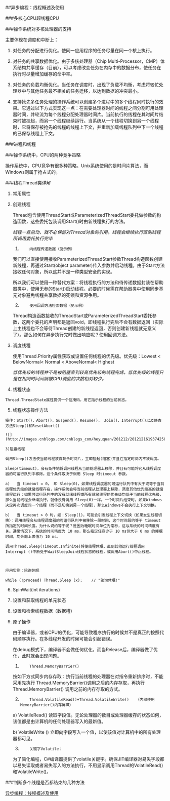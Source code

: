 ﻿##异步编程：线程概述及使用

###多核心CPU超线程CPU

###操作系统对多核处理器的支持

主要体现在调度和中断上：

1.  对任务的分配进行优化。使同一应用程序的任务尽量在同一个核上执行。

2.  对任务的共享数据优化。由于多核处理器（Chip Multi-Processor，CMP）体系结构共享缓存（目前），可以考虑改变任务在内存中的数据分布，使任务在执行时尽量增加缓存的命中率。

3.  对任务的负载均衡优化。当任务在调度时，出现了负载不均衡，考虑将较忙处理器中与其他任务最不相关的任务迁移，以达到数据的冲突最小。

4.  支持抢先多任务处理的操作系统可以创建多个进程中的多个线程同时执行的效果。它通过以下方式实现这一点：在需要处理器时间的线程之间分割可用处理器时间，并轮流为每个线程分配处理器时间片。当前执行的线程在其时间片结束时被挂起，而另一个线程继续运行。当系统从一个线程切换到另一个线程时，它将保存被抢先的线程的线程上下文，并重新加载线程队列中下一个线程的已保存线程上下文。

###进程和线程

###操作系统中，CPU的两种竞争策略

操作系统中，CPU竞争有很多种策略。Unix系统使用的是时间片算法，而Windows则属于抢占式的。


###线程Thread类详解


1. 常用属性
   

2.  创建线程

    Thread包含使用ThreadStart或ParameterizedThreadStart委托做参数的构造函数，这些委托包装调用Start()时由新线程执行的方法。

    *线程一旦启动，就不必保留对Thread对象的引用。线程会继续执行直到线程所调用委托执行完毕*

    1)         向线程传递数据（见示例）

    我们可以直接使用接收ParameterizedThreadStart参数Thread构造函数创建新线程，再通过Start(object parameter)传入参数并启动线程。由于Start方法接收任何对象，所以这并不是一种类型安全的实现。

    所以我们可以使用一种替代方案：将线程执行的方法和待传递数据封装在帮助器类中，使用无参的Start()启动线程。必要的时候需在帮助器类中使用同步基元对象避免线程共享数据的死锁和资源争用。

    2)         使用回调方法检索数据（见示例）

    Thread构造函数接收的ThreadStart或ParameterizedThreadStart委托参数，这两个委托的声明都是返回void，即线程执行完后不会有数据返回（实际上主线程也不会等待Thread创建的新线程返回，否则创建新线程就无意义了）。那么如何在异步执行完时做出响应呢？使用回调方法。

3.  调度线程

    使用Thread.Priority属性获取或设置任何线程的优先级。优先级：Lowest < BelowNormal< Normal < AboveNormal< Highest

    *低优先级的线程并不是被阻塞直到较高优先级的线程完成，低优先级的线程只是在相同时间间隔被CPU调度的次数相对较少。*

4.   线程状态

    Thread.ThreadState属性提供一个位掩码，用它指示线程的当前状态。

5.   线程状态操作方法

    操作：Start()，Abort()，Suspend()，Resume()， Join()，Interrupt()以及静态方法Sleep()和ResetAbort()

    ![](http://images.cnblogs.com/cnblogs_com/heyuquan/201212/201212161937425842.jpg)

    3)阻塞线程

    调用Sleep()方法使当前线程放弃剩余时间片，立即挂起(阻塞)并且在指定时间内不被调度。

    Sleep(timeout)，会有条件地将调用线程从当前处理器上移除，并且有可能将它从线程调度器的可运行队列中移除。这个条件取决于调用 Sleep 时timeout 参数。

    a)   当 timeout = 0， 即 Sleep(0)，如果线程调度器的可运行队列中有大于或等于当前线程优先级的就绪线程存在，操作系统会将当前线程从处理器上移除，调度其他优先级高的就绪线程运行；如果可运行队列中的没有就绪线程或所有就绪线程的优先级均低于当前线程优先级，那么当前线程会继续执行，就像没有调用 Sleep(0)一样。一个时间片结束时，如果Windows决定再次调度同一个线程（而不是切换到另一个线程），那么Windows不会执行上下文切换。

    b)   当 timeout > 0 时，如：Sleep(1)，可能会引发线程上下文切换（如果发生线程切换）：调用线程会从线程调度器的可运行队列中被移除一段时间，这个时间段约等于 timeout 所指定的时间长度。为什么说约等于呢？是因为睡眠时间单位为毫秒，这与系统的时间精度有关。通常情况下，系统的时间精度为 10 ms，那么指定任意少于 10 ms但大于 0 ms 的睡眠时间，均会向上求值为 10 ms。

    调用Thread.Sleep(Timeout.Infinite)将使线程休眠，直到其他运行线程调用 Interrupt ()中断处于WaitSleepJoin线程状态的线程，或调用Abort()中止线程。

 

    应用实例：轮询休眠

    while (!proceed) Thread.Sleep (x);    // "轮询休眠!"

6.  SpinWait(int iterations)

7.  设置和获取线程的单元状态

8.  设置和检索线程数据（数据槽）

9.  原子操作

    由于编译器，或者CPU的优化，可能导致程序执行的时候并不是真正的按照代码顺序执行。在多线程开发的时候可能会引起错误。

    在debug模式下，编译器不会做任何优化，而当Release后，编译器做了优化，此时就会出现问题。

    1)         Thread.MemoryBarrier()

    按如下方式同步内存存取：执行当前线程的处理器在对指令重新排序时，不能采用先执行 Thread.MemoryBarrier()调用之后的内存存取，再执行 Thread.MemoryBarrier() 调用之前的内存存取的方式。

    2)         Thread.VolatileRead()+Thread.VolatileWrite()   （内部使用MemoryBarrier()内存屏障）

    a)         VolatileRead()           读取字段值。无论处理器的数目或处理器缓存的状态如何，该值都是由计算机的任何处理器写入的最新值。

    b)         VolatileWrite ()         立即向字段写入一个值，以使该值对计算机中的所有处理器都可见。

    3)         关键字Volatile：

    为了简化编程，C#编译器提供了volatile关键字。确保JIT编译器对易失字段都以易失读取或者易失写入的方法执行，不用显示调用Thread的VolatileRead()和VolatileWrite()。


###判断多个线程是否都结束的几种方法


[异步编程：线程概述及使用](http://www.cnblogs.com/heyuquan/archive/2012/12/16/2820775.html)